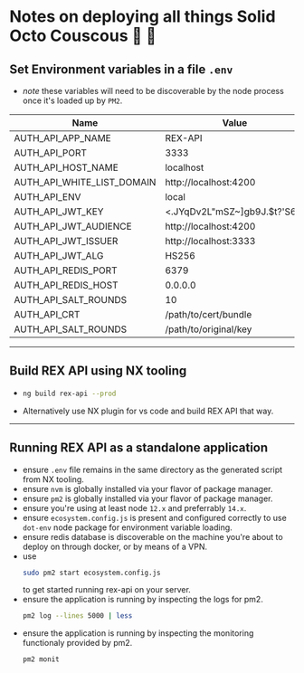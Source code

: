 # Notes on deploying all things Solid Octo Couscous 🦖 🧦

## Set Environment variables in a file `.env`

-   _note_ these variables will need to be discoverable by the node process once it's loaded up by `PM2`.

| Name                       | Value                        |
| -------------------------- | ---------------------------- |
| AUTH_API_APP_NAME          | REX-API                      |
| AUTH_API_PORT              | 3333                         |
| AUTH_API_HOST_NAME         | localhost                    |
| AUTH_API_WHITE_LIST_DOMAIN | http://localhost:4200        |
| AUTH_API_ENV               | local                        |
| AUTH_API_JWT_KEY           | <.JYqDv2L"mSZ~]gb9J.$t?'S6`a |
| AUTH_API_JWT_AUDIENCE      | http://localhost:4200        |
| AUTH_API_JWT_ISSUER        | http://localhost:3333        |
| AUTH_API_JWT_ALG           | HS256                        |
| AUTH_API_REDIS_PORT        | 6379                         |
| AUTH_API_REDIS_HOST        | 0.0.0.0                      |
| AUTH_API_SALT_ROUNDS       | 10                           |
| AUTH_API_CRT               | /path/to/cert/bundle         |
| AUTH_API_SALT_ROUNDS       | /path/to/original/key        |
---

## Build REX API using NX tooling

-   ```bash
    ng build rex-api --prod
    ```
-   Alternatively use NX plugin for vs code and build REX API that way.

---

## Running REX API as a standalone application

-   ensure `.env` file remains in the same directory as the generated script from NX tooling.
-   ensure `nvm` is globally installed via your flavor of package manager.
-   ensure `pm2` is globally installed via your flavor of package manager.
-   ensure you're using at least node `12.x` and preferrably `14.x`.
-   ensure `ecosystem.config.js` is present and configured correctly to use `dot-env` node package for environment variable loading.
-   ensure redis database is discoverable on the machine you're about to deploy on through docker, or by means of a VPN.
-   use
    ```bash
    sudo pm2 start ecosystem.config.js
    ```
    to get started running rex-api on your server.
-   ensure the application is running by inspecting the logs for pm2.
    ```bash
    pm2 log --lines 5000 | less
    ```
-   ensure the application is running by inspecting the monitoring functionaly provided by pm2.
    ```bash
    pm2 monit
    ```
